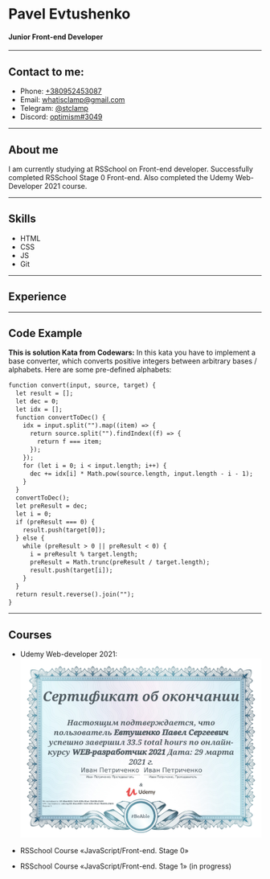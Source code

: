 # Pavel Evtushenko

#### Junior Front-end Developer

---

## Contact to me:

- Phone: [+380952453087](tel:+380952453087)
- Email: [whatisclamp@gmail.com](mailto:whatisclamp@gmail.com)
- Telegram: [@stclamp](https://t.me/stclamp)
- Discord: [optimism#3049](https://discordapp.com/users/310482656984956928)

---

## About me

I am currently studying at RSSchool on Front-end developer. Successfully completed RSSchool Stage 0 Front-end. Also completed the Udemy Web-Developer 2021 course.

---

## Skills

- HTML
- CSS
- JS
- Git

---

## Experience

---

## Code Example

**This is solution Kata from Codewars:** In this kata you have to implement a base converter, which converts positive integers between arbitrary bases / alphabets. Here are some pre-defined alphabets:

```
function convert(input, source, target) {
  let result = [];
  let dec = 0;
  let idx = [];
  function convertToDec() {
    idx = input.split("").map((item) => {
      return source.split("").findIndex((f) => {
        return f === item;
      });
    });
    for (let i = 0; i < input.length; i++) {
      dec += idx[i] * Math.pow(source.length, input.length - i - 1);
    }
  }
  convertToDec();
  let preResult = dec;
  let i = 0;
  if (preResult === 0) {
    result.push(target[0]);
  } else {
    while (preResult > 0 || preResult < 0) {
      i = preResult % target.length;
      preResult = Math.trunc(preResult / target.length);
      result.push(target[i]);
    }
  }
  return result.reverse().join("");
}

```

---

## Courses

- Udemy Web-developer 2021:
  ![Udemy course](Udemy.jpg)

- RSSchool Course «JavaScript/Front-end. Stage 0»

- RSSchool Course «JavaScript/Front-end. Stage 1» (in progress)
